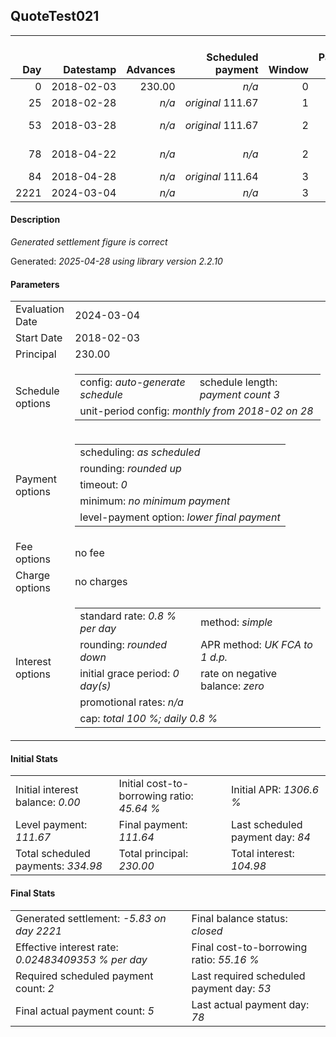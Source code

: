 <h2>QuoteTest021</h2>
<table>
    <thead style="vertical-align: bottom;">
        <th style="text-align: right;">Day</th>
        <th style="text-align: right;">Datestamp</th>
        <th style="text-align: right;">Advances</th>
        <th style="text-align: right;">Scheduled payment</th>
        <th style="text-align: right;">Window</th>
        <th style="text-align: right;">Payment due</th>
        <th style="text-align: right;">Actual payments</th>
        <th style="text-align: right;">Generated payment</th>
        <th style="text-align: right;">Net effect</th>
        <th style="text-align: right;">Payment status</th>
        <th style="text-align: right;">Balance status</th>
        <th style="text-align: right;">Simple interest</th>
        <th style="text-align: right;">New interest</th>
        <th style="text-align: right;">New charges</th>
        <th style="text-align: right;">Principal portion</th>
        <th style="text-align: right;">Fee portion</th>
        <th style="text-align: right;">Interest portion</th>
        <th style="text-align: right;">Charges portion</th>
        <th style="text-align: right;">Fee rebate</th>
        <th style="text-align: right;">Principal balance</th>
        <th style="text-align: right;">Fee balance</th>
        <th style="text-align: right;">Interest balance</th>
        <th style="text-align: right;">Charges balance</th>
        <th style="text-align: right;">Settlement figure</th>
        <th style="text-align: right;">Fee rebate if&nbsp;settled</th>
    </thead>
    <tr style="text-align: right;">
        <td class="ci00">0</td>
        <td class="ci01" style="white-space: nowrap;">2018-02-03</td>
        <td class="ci02">230.00</td>
        <td class="ci03" style="white-space: nowrap;"><i>n/a<i></td>
        <td class="ci04">0</td>
        <td class="ci05">0.00</td>
        <td class="ci06"><i>n/a</i></td>
        <td class="ci07"><i>n/a</i></td>
        <td class="ci08">0.00</td>
        <td class="ci09"><i>none&nbsp;scheduled</i></td>
        <td class="ci10">open</td>
        <td class="ci11">0.0000</td>
        <td class="ci12">0.0000</td>
        <td class="ci13"><i>n/a</i></td>
        <td class="ci14">0.00</td>
        <td class="ci15">0.00</td>
        <td class="ci16">0.00</td>
        <td class="ci17">0.00</td>
        <td class="ci18">0.00</td>
        <td class="ci19">230.00</td>
        <td class="ci20">0.00</td>
        <td class="ci21">0.0000</td>
        <td class="ci22">0.00</td>
        <td class="ci23">230.00</td>
        <td class="ci24">0.00</td>
    </tr>
    <tr style="text-align: right;">
        <td class="ci00">25</td>
        <td class="ci01" style="white-space: nowrap;">2018-02-28</td>
        <td class="ci02"><i>n/a</i></td>
        <td class="ci03" style="white-space: nowrap;"><i>original</i> 111.67</td>
        <td class="ci04">1</td>
        <td class="ci05">111.67</td>
        <td class="ci06"><i>confirmed</i>&nbsp;72.54</td>
        <td class="ci07"><i>n/a</i></td>
        <td class="ci08">72.54</td>
        <td class="ci09"><i>paid&nbsp;later&nbsp;owing</i>&nbsp;39.13</td>
        <td class="ci10">open</td>
        <td class="ci11">46.0000</td>
        <td class="ci12">46.0000</td>
        <td class="ci13"><i>n/a</i></td>
        <td class="ci14">26.54</td>
        <td class="ci15">0.00</td>
        <td class="ci16">46.00</td>
        <td class="ci17">0.00</td>
        <td class="ci18">0.00</td>
        <td class="ci19">203.46</td>
        <td class="ci20">0.00</td>
        <td class="ci21">0.0000</td>
        <td class="ci22">0.00</td>
        <td class="ci23">203.46</td>
        <td class="ci24">0.00</td>
    </tr>
    <tr style="text-align: right;">
        <td class="ci00">53</td>
        <td class="ci01" style="white-space: nowrap;">2018-03-28</td>
        <td class="ci02"><i>n/a</i></td>
        <td class="ci03" style="white-space: nowrap;"><i>original</i> 111.67</td>
        <td class="ci04">2</td>
        <td class="ci05">111.67</td>
        <td class="ci06">72.54&nbsp;<i>failed</i><br/><i>confirmed</i>&nbsp;72.54</td>
        <td class="ci07"><i>n/a</i></td>
        <td class="ci08">72.54</td>
        <td class="ci09"><i>paid&nbsp;later&nbsp;in&nbsp;full</i></td>
        <td class="ci10">open</td>
        <td class="ci11">45.5750</td>
        <td class="ci12">45.5750</td>
        <td class="ci13"><i>n/a</i></td>
        <td class="ci14">26.97</td>
        <td class="ci15">0.00</td>
        <td class="ci16">45.57</td>
        <td class="ci17">0.00</td>
        <td class="ci18">0.00</td>
        <td class="ci19">176.49</td>
        <td class="ci20">0.00</td>
        <td class="ci21">0.0000</td>
        <td class="ci22">0.00</td>
        <td class="ci23">176.49</td>
        <td class="ci24">0.00</td>
    </tr>
    <tr style="text-align: right;">
        <td class="ci00">78</td>
        <td class="ci01" style="white-space: nowrap;">2018-04-22</td>
        <td class="ci02"><i>n/a</i></td>
        <td class="ci03" style="white-space: nowrap;"><i>n/a<i></td>
        <td class="ci04">2</td>
        <td class="ci05">0.00</td>
        <td class="ci06"><i>confirmed</i>&nbsp;72.54<br/><i>confirmed</i>&nbsp;145.07</td>
        <td class="ci07"><i>n/a</i></td>
        <td class="ci08">217.61</td>
        <td class="ci09"><i>extra&nbsp;payment</i></td>
        <td class="ci10">refund&nbsp;due</td>
        <td class="ci11">35.2980</td>
        <td class="ci12">35.2980</td>
        <td class="ci13"><i>n/a</i></td>
        <td class="ci14">182.32</td>
        <td class="ci15">0.00</td>
        <td class="ci16">35.29</td>
        <td class="ci17">0.00</td>
        <td class="ci18">0.00</td>
        <td class="ci19">-5.83</td>
        <td class="ci20">0.00</td>
        <td class="ci21">0.0000</td>
        <td class="ci22">0.00</td>
        <td class="ci23">-5.83</td>
        <td class="ci24">0.00</td>
    </tr>
    <tr style="text-align: right;">
        <td class="ci00">84</td>
        <td class="ci01" style="white-space: nowrap;">2018-04-28</td>
        <td class="ci02"><i>n/a</i></td>
        <td class="ci03" style="white-space: nowrap;"><i>original</i> 111.64</td>
        <td class="ci04">3</td>
        <td class="ci05">0.00</td>
        <td class="ci06"><i>n/a</i></td>
        <td class="ci07"><i>n/a</i></td>
        <td class="ci08">0.00</td>
        <td class="ci09"><i>no&nbsp;longer&nbsp;required</i></td>
        <td class="ci10">refund&nbsp;due</td>
        <td class="ci11">0.0000</td>
        <td class="ci12">0.0000</td>
        <td class="ci13"><i>n/a</i></td>
        <td class="ci14">0.00</td>
        <td class="ci15">0.00</td>
        <td class="ci16">0.00</td>
        <td class="ci17">0.00</td>
        <td class="ci18">0.00</td>
        <td class="ci19">-5.83</td>
        <td class="ci20">0.00</td>
        <td class="ci21">0.0000</td>
        <td class="ci22">0.00</td>
        <td class="ci23">-5.83</td>
        <td class="ci24">0.00</td>
    </tr>
    <tr style="text-align: right;">
        <td class="ci00">2221</td>
        <td class="ci01" style="white-space: nowrap;">2024-03-04</td>
        <td class="ci02"><i>n/a</i></td>
        <td class="ci03" style="white-space: nowrap;"><i>n/a<i></td>
        <td class="ci04">3</td>
        <td class="ci05">0.00</td>
        <td class="ci06"><i>n/a</i></td>
        <td class="ci07">-5.83</td>
        <td class="ci08">-5.83</td>
        <td class="ci09"><i>generated</i></td>
        <td class="ci10">closed</td>
        <td class="ci11">0.0000</td>
        <td class="ci12">0.0000</td>
        <td class="ci13"><i>n/a</i></td>
        <td class="ci14">-5.83</td>
        <td class="ci15">0.00</td>
        <td class="ci16">0.00</td>
        <td class="ci17">0.00</td>
        <td class="ci18">0.00</td>
        <td class="ci19">0.00</td>
        <td class="ci20">0.00</td>
        <td class="ci21">0.0000</td>
        <td class="ci22">0.00</td>
        <td class="ci23">0.00</td>
        <td class="ci24">0.00</td>
    </tr>
</table>

<h4>Description</h4>
<p><i>Generated settlement figure is correct</i></p>
<p>Generated: <i>2025-04-28 using library version 2.2.10</i></p>
<h4>Parameters</h4>
<table>
    <tr>
        <td>Evaluation Date</td>
        <td>2024-03-04</td>
    </tr>
    <tr>
        <td>Start Date</td>
        <td>2018-02-03</td>
    </tr>
    <tr>
        <td>Principal</td>
        <td>230.00</td>
    </tr>
    <tr>
        <td>Schedule options</td>
        <td>
            <table>
                <tr>
                    <td>config: <i>auto-generate schedule</i></td>
                    <td>schedule length: <i><i>payment count</i> 3</i></td>
                </tr>
                <tr>
                    <td colspan="2" style="white-space: nowrap;">unit-period config: <i>monthly from 2018-02 on 28</i></td>
                </tr>
            </table>
        </td>
    </tr>
    <tr>
        <td>Payment options</td>
        <td>
            <table>
                <tr>
                    <td>scheduling: <i>as scheduled</i></td>
                </tr>
                <tr>
                    <td>rounding: <i>rounded up</i></td>
                </tr>
                <tr>
                    <td>timeout: <i>0</i></td>
                </tr>
                <tr>
                    <td>minimum: <i>no&nbsp;minimum&nbsp;payment</i></td>
                </tr>
                <tr>
                    <td>level-payment option: <i>lower&nbsp;final&nbsp;payment</i></td>
                </tr>
            </table>
        </td>
    </tr>
    <tr>
        <td>Fee options</td>
        <td>no fee
        </td>
    </tr>
    <tr>
        <td>Charge options</td>
        <td>no charges
        </td>
    </tr>
    <tr>
        <td>Interest options</td>
        <td>
            <table>
                <tr>
                    <td>standard rate: <i>0.8 % per day</i></td>
                    <td>method: <i>simple</i></td>
                </tr>
                <tr>
                    <td>rounding: <i>rounded down</i></td>
                    <td>APR method: <i>UK FCA to 1 d.p.</i></td>
                </tr>
                <tr>
                    <td>initial grace period: <i>0 day(s)</i></td>
                    <td>rate on negative balance: <i>zero</i></td>
                </tr>
                <tr>
                    <td colspan="2">promotional rates: <i><i>n/a</i></i></td>
                </tr>
                <tr>
                    <td colspan="2">cap: <i>total 100 %; daily 0.8 %</td>
                </tr>
            </table>
        </td>
    </tr>
</table>
<h4>Initial Stats</h4>
<table>
    <tr>
        <td>Initial interest balance: <i>0.00</i></td>
        <td>Initial cost-to-borrowing ratio: <i>45.64 %</i></td>
        <td>Initial APR: <i>1306.6 %</i></td>
    </tr>
    <tr>
        <td>Level payment: <i>111.67</i></td>
        <td>Final payment: <i>111.64</i></td>
        <td>Last scheduled payment day: <i>84</i></td>
    </tr>
    <tr>
        <td>Total scheduled payments: <i>334.98</i></td>
        <td>Total principal: <i>230.00</i></td>
        <td>Total interest: <i>104.98</i></td>
    </tr>
</table>

<h4>Final Stats</h4>
<table>
    <tr>
        <td>Generated settlement: <i>-5.83 on day 2221</i></td>
        <td>Final balance status: <i>closed</i></td>
    </tr>
    <tr>
        <td>Effective interest rate: <i>0.02483409353 % per day</i></td>
        <td>Final cost-to-borrowing ratio: <i>55.16 %</i></td>
    </tr>
    <tr>
        <td>Required scheduled payment count: <i>2</i></td>
        <td>Last required scheduled payment day: <i>53</i></td>
    </tr>
    <tr>
        <td>Final actual payment count: <i>5</i></td>
        <td>Last actual payment day: <i>78</i></td>
    </tr>
</table>

